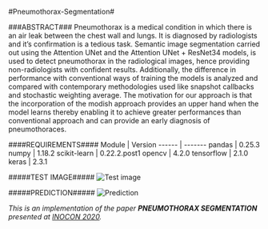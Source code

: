 #Pneumothorax-Segmentation#

###ABSTRACT###
Pneumothorax is a medical condition in which there is an air leak between the chest wall and lungs. It is diagnosed by radiologists and it’s confirmation is a tedious task. Semantic image segmentation carried out using the Attention UNet and the Attention UNet + ResNet34 models, is used to detect pneumothorax in the radiological images, hence providing non-radiologists with confident results. Additionally, the difference in performance with conventional ways of training the models is analyzed and compared with contemporary methodologies used like snapshot callbacks and stochastic weighting average. The motivation for our approach is that the incorporation of the modish approach provides an upper hand when the model learns thereby enabling it to achieve greater performances than conventional approach and can provide an early diagnosis of pneumothoraces.


####REQUIREMENTS####
Module | Version
------ | -------
pandas | 0.25.3
numpy | 1.18.2
scikit-learn | 0.22.2.post1
opencv | 4.2.0
tensorflow | 2.1.0
keras | 2.3.1


#####TEST IMAGE#####
![Test image](https://github.com/shreyasms17/Pneumothorax-Segmentation/tree/main/src/resources/input/test_img1.png)

#####PREDICTION#####
![Prediction](https://github.com/shreyasms17/Pneumothorax-Segmentation/tree/main/src/resources/saved_output/result.jpeg)



_This is an implementation of the paper **PNEUMOTHORAX SEGMENTATION** presented at [INOCON 2020](http://inoconf.org/)._
